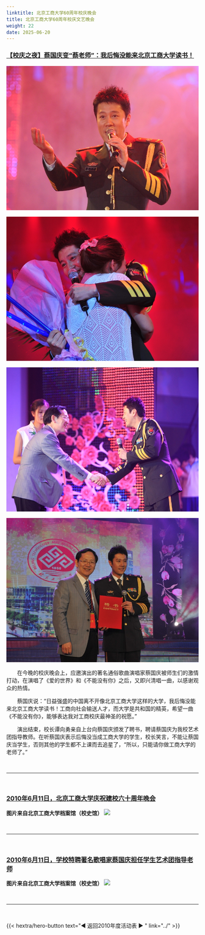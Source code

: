 ```yaml
---
linktitle: 北京工商大学60周年校庆晚会
title: 北京工商大学60周年校庆文艺晚会
weight: 22
date: 2025-06-20
---
```


### [【校庆之夜】蔡国庆变“蔡老师”：我后悔没能来北京工商大学读书！](https://www.btbu.edu.cn/pub/bjgsdx/news/zhxw/33163.htm)

![](20100612023300.jpg)

![](20100612023337.jpg)

![](20100612023427.jpg)

![](20100612023506.jpg)

　　在今晚的校庆晚会上，应邀演出的著名通俗歌曲演唱家蔡国庆被师生们的激情打动，在演唱了《爱的世界》和《不能没有你》之后，又即兴清唱一曲，以感谢观众的热情。

　　蔡国庆说：“日益强盛的中国离不开像北京工商大学这样的大学，我后悔没能来北京工商大学读书！工商向社会输送人才，而大学是共和国的精英，希望一曲《不能没有你》，能够表达我对工商校庆最神圣的祝愿。”

　　演出结束，校长谭向勇亲自上台向蔡国庆颁发了聘书，聘请蔡国庆为我校艺术团指导教师。在听蔡国庆表示后悔没当成工商大学的学生，校长笑言，不能让蔡国庆当学生，否则其他的学生都不上课而去追星了，“所以，只能请你做工商大学的老师了。”

<br>
<hr>
<br>

### [2010年6月11日，北京工商大学庆祝建校六十周年晚会](https://dag.btbu.edu.cn/wszt/jrgs/xqsk/55274.htm)

**图片来自北京工商大学档案馆（校史馆）**
![](https://dag.btbu.edu.cn/pub/dag/images/content/2013-10/20131009163006190847.jpg)

<br>
<hr>
<br>

### [2010年6月11日，学校特聘著名歌唱家蔡国庆担任学生艺术团指导老师](https://dag.btbu.edu.cn/wszt/jrgs/xqsk/55287.htm)

**图片来自北京工商大学档案馆（校史馆）**
![](https://dag.btbu.edu.cn/pub/dag/images/content/2013-10/20131009170532947561.jpg)

<br>
<hr>
<br>

{{< hextra/hero-button text="◀ 返回2010年度活动表 ▶ " link="../" >}}